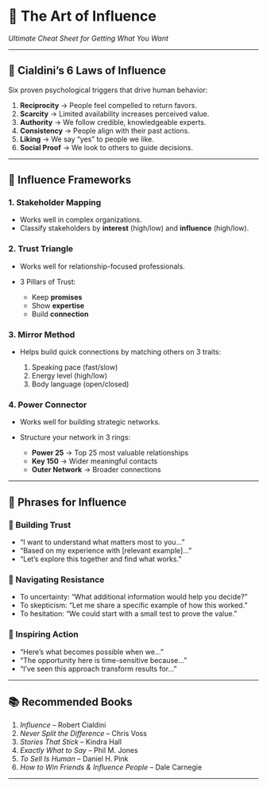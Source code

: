 

# 🎯 The Art of Influence

*Ultimate Cheat Sheet for Getting What You Want*

---

## 🔑 Cialdini’s 6 Laws of Influence

Six proven psychological triggers that drive human behavior:

1. **Reciprocity** → People feel compelled to return favors.
2. **Scarcity** → Limited availability increases perceived value.
3. **Authority** → We follow credible, knowledgeable experts.
4. **Consistency** → People align with their past actions.
5. **Liking** → We say “yes” to people we like.
6. **Social Proof** → We look to others to guide decisions.

---

## 🧭 Influence Frameworks

### 1. **Stakeholder Mapping**

* Works well in complex organizations.
* Classify stakeholders by **interest** (high/low) and **influence** (high/low).

### 2. **Trust Triangle**

* Works well for relationship-focused professionals.
* 3 Pillars of Trust:

  * Keep **promises**
  * Show **expertise**
  * Build **connection**

### 3. **Mirror Method**

* Helps build quick connections by matching others on 3 traits:

  1. Speaking pace (fast/slow)
  2. Energy level (high/low)
  3. Body language (open/closed)

### 4. **Power Connector**

* Works well for building strategic networks.
* Structure your network in 3 rings:

  * **Power 25** → Top 25 most valuable relationships
  * **Key 150** → Wider meaningful contacts
  * **Outer Network** → Broader connections

---

## 💬 Phrases for Influence

### 🔹 Building Trust

* “I want to understand what matters most to you…”
* “Based on my experience with [relevant example]…”
* “Let’s explore this together and find what works.”

### 🔹 Navigating Resistance

* To uncertainty: “What additional information would help you decide?”
* To skepticism: “Let me share a specific example of how this worked.”
* To hesitation: “We could start with a small test to prove the value.”

### 🔹 Inspiring Action

* “Here’s what becomes possible when we…”
* “The opportunity here is time-sensitive because…”
* “I’ve seen this approach transform results for…”

---

## 📚 Recommended Books

1. *Influence* – Robert Cialdini
2. *Never Split the Difference* – Chris Voss
3. *Stories That Stick* – Kindra Hall
4. *Exactly What to Say* – Phil M. Jones
5. *To Sell Is Human* – Daniel H. Pink
6. *How to Win Friends & Influence People* – Dale Carnegie

---
